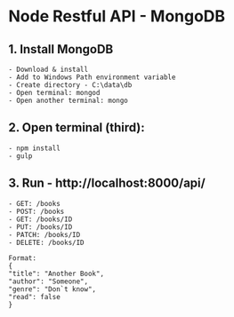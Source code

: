 # Node Restful API - MongoDB

## 1. Install MongoDB
	- Download & install
	- Add to Windows Path environment variable
	- Create directory - C:\data\db
	- Open terminal: mongod
	- Open another terminal: mongo
	
## 2. Open terminal (third):
	- npm install
	- gulp
	
## 3. Run - http://localhost:8000/api/
	- GET: /books
	- POST: /books
	- GET: /books/ID
	- PUT: /books/ID
	- PATCH: /books/ID
	- DELETE: /books/ID
	
	Format: 
	{
	"title": "Another Book",
	"author": "Someone",
	"genre": "Don`t know",
	"read": false
	}